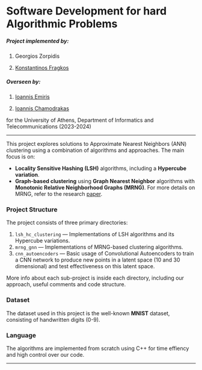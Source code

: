 # Software Development for hard Algorithmic Problems

##### Project implemented by: 

1) Georgios Zorpidis

2) [Konstantinos Fragkos](https://github.com/Konstantinos72002)

##### Overseen by: 

1) [Ioannis Emiris](https://cgi.di.uoa.gr/~emiris/)

2) [Ioannis Chamodrakas](http://users.uoa.gr/~ihamod/)

for the University of Athens, Department of Informatics and Telecommunications (2023-2024) 

---

This project explores solutions to Approximate Nearest Neighbors (ANN) clustering using a combination of algorithms and approaches. The main focus is on:

- **Locality Sensitive Hashing (LSH)** algorithms, including a **Hypercube variation**.
- **Graph-based clustering** using **Graph Nearest Neighbor** algorithms with **Monotonic Relative Neighborhood Graphs (MRNG)**. For more details on MRNG, refer to the research [paper](https://www.vldb.org/pvldb/vol12/p461-fu.pdf).

### Project Structure

The project consists of three primary directories:
1. `lsh_hc_clustering` — Implementations of LSH algorithms and its Hypercube variations.
2. `mrng_gnn` — Implementations of MRNG-based clustering algorithms.
3. `cnn_autoencoders` — Basic usage of Convolutional Autoencoders to train a CNN network to produce new points in a latent space (10 and 30 dimensional) and test effectiveness on this latent space.

More info about each sub-project is inside each directory, including our approach, useful comments and code structure.

### Dataset

The dataset used in this project is the well-known **MNIST** dataset, consisting of handwritten digits (0-9).

### Language

The algorithms are implemented from scratch using C++ for time effiency and high control over our code.

---